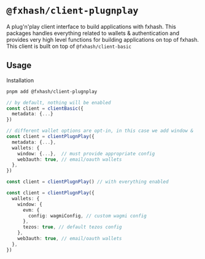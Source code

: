 # `@fxhash/client-plugnplay`

A plug'n'play client interface to build applications with fxhash. This packages handles everything related to wallets & authentication and provides very high level functions for building applications on top of fxhash. This client is built on top of `@fxhash/client-basic`

## Usage

Installation

```sh
pnpm add @fxhash/client-plugnplay
```

```ts
// by default, nothing will be enabled
const client = clientBasic({
  metadata: {...}
})

// different wallet options are opt-in, in this case we add window &
const client = clientPlugnPlay({
  metadata: {...},
  wallets: {
    window: {...},  // must provide appropriate config
    web3auth: true, // email/oauth wallets
  },
})

const client = clientPlugnPlay() // with everything enabled

const client = clientPlugnPlay({
  wallets: {
    window: {
      evm: {
        config: wagmiConfig, // custom wagmi config
      },
      tezos: true, // default tezos config
    },
    web3auth: true, // email/oauth wallets
  },
})
```
